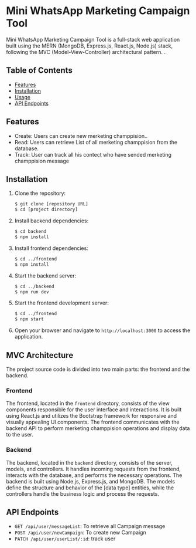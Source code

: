 # Mini WhatsApp Marketing Campaign Tool

Mini WhatsApp Marketing Campaign Tool is a full-stack web application built using the MERN (MongoDB, Express.js, React.js, Node.js) stack, following the MVC (Model-View-Controller) architectural pattern. .

## Table of Contents

- [Features](#features)
- [Installation](#installation)
- [Usage](#usage)
- [API Endpoints](#api-endpoints)

## Features

- Create: Users can create new merketing champpision..
- Read: Users can retrieve List of all merketing champpision from the database.
- Track: User can track all his contect who have sended merketing champpision message

## Installation

1. Clone the repository:

   ```bash
   $ git clone [repository URL]
   $ cd [project directory]
   ```

2. Install backend dependencies:

   ```bash
   $ cd backend
   $ npm install
   ```

3. Install frontend dependencies:

   ```bash
   $ cd ../frontend
   $ npm install
   ```

4. Start the backend server:

   ```bash
   $ cd ../backend
   $ npm run dev
   ```

5. Start the frontend development server:

   ```bash
   $ cd ../frontend
   $ npm start
   ```

6. Open your browser and navigate to `http://localhost:3000` to access the application.

## MVC Architecture

The project source code is divided into two main parts: the frontend and the backend.

### Frontend

The frontend, located in the `frontend` directory, consists of the view components responsible for the user interface and interactions. It is built using React.js and utilizes the Bootstrap framework for responsive and visually appealing UI components. The frontend communicates with the backend API to perform merketing champpision operations and display data to the user.

### Backend

The backend, located in the `backend` directory, consists of the server, models, and controllers. It handles incoming requests from the frontend, interacts with the database, and performs the necessary operations. The backend is built using Node.js, Express.js, and MongoDB. The models define the structure and behavior of the [data type] entities, while the controllers handle the business logic and process the requests.

## API Endpoints

- `GET /api/user/messageList`: To retrieve all Campaign message
- `POST /api/user/newCampaign`: To create new Campaign
- `PATCH /api/user/userList/:id`: track user
